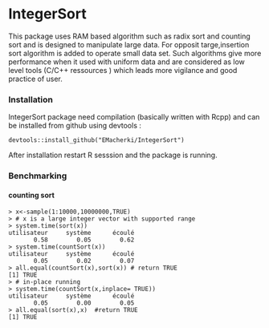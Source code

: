 # IntegerSort
This package uses RAM based algorithm such as radix sort and counting sort and is designed to manipulate large data. For opposit targe,insertion sort algorithm is added to operate small data set. Such algorithms give more performance when it used with uniform data and are considered as low level tools (C/C++ ressources ) which leads more vigilance and good practice of user.

### Installation
IntegerSort package need compilation (basically written with Rcpp) and can be installed from  github using devtools :
```
devtools::install_github("EMacherki/IntegerSort")
```
After installation restart R sesssion and the package is running.

### Benchmarking
#### counting sort

```
> x<-sample(1:10000,10000000,TRUE)
> # x is a large integer vector with supported range 
> system.time(sort(x))
utilisateur     système      écoulé 
       0.58        0.05        0.62 
> system.time(countSort(x))
utilisateur     système      écoulé 
       0.05        0.02        0.07 
> all.equal(countSort(x),sort(x)) # return TRUE
[1] TRUE
> # in-place running
> system.time(countSort(x,inplace= TRUE)) 
utilisateur     système      écoulé 
       0.05        0.00        0.05 
> all.equal(sort(x),x)  #return TRUE
[1] TRUE
```





